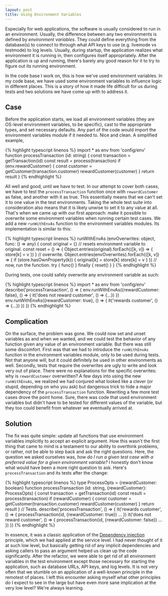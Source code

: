 ```yaml
---
layout: post
title: Using Environment Variables
---
```


Especially for web applications, the software is usually considered to run in an
environment. Usually, the difference between any two environments is defined by
_environment variables_. They could define everything from the database(s) to
connect to through what API keys to use (e.g. livemode vs testmode) to log
levels. Usually, during startup, the application realizes what environment it is
running in, then configures itself appropriately. After the application is up
and running, there's barely any good reason for it to try to figure out its
running environment.

In the code base I work on, this is how we've used environment variables.  In my
code base, we have used some environment variables to influence logic in
different places. This is a story of how it made life difficult for us during
tests and two solutions we have come up with to address it.


## Case

Before the application starts, we load all environment variables (they are
OS-level environment variables, to be specific), cast to the appropriate types,
and set necessary defaults.  Any part of the code would import the environment
variables module if it needed to. Nice and clean.  A simplified example,

{% highlight typescript linenos %}
import * as env from 'config/env'
function processTransaction (id: string) {
    const transaction = getTransaction(id)
    const result = process(transaction)
    if (env.rewardCustomer) {
        const customer = getCustomer(transaction.customer)
        rewardCustomer(customer)
    }
    return result
}
{% endhighlight %}

All well and good, until we have to test. In our attempt to cover both cases, we
have to test the `processTransaction` function once with `rewardCustomer` as
false, and another with it as true. This essentially means that we can't set it
to one value in the test environments. Taking the whole test suite into
consideration also means that it is likely unwise to set it to any value at all.
That's when we came up with our first approach: make it possible to overwrite
some environment variables when running certain test cases. We add a new
`runWithEnvAs`  function to the environment variables modules. Its
implementation is similar to this:

{% highlight typescript linenos %}
runWithEnvAs (envOverwrites: object, func: () => any) {
  const original = {}
  // resets environment variable to original.
  const reset = () => {
    Object.entries(original).forEach(([k, v]) => {
       store[k] = v
    })
  }
  // overwrite.
  Object.entries(envOverwrites).forEach(([k, v]) => {
    if (store.hasOwnProperty(k)) {
      original[k] = store[k]
      store[k] = v
    }
  })
  // now, run the function.
  try {
    func()
  } finally {
    reset()
  }
}
{% endhighlight %}

During tests, one could safely overwrite any environment variable as such:

{% highlight typescript linenos %}
import * as env from 'config/env'
describe('processTransaction', () => {
  env.runWithEnvAs({rewardCustomer: false}, () => {
    it('does not reward customer', () => {...})
  })
  env.runWithEnvAs({rewardCustomer: true}, () => {
    it('rewards customer', () => {...})
  })
})
{% endhighlight %}


## Complication

On the surface, the problem was gone. We could now set and unset variables as
and when we wanted, and we could test the behavior of any function given any
value of an environment variable. But there was still some discomfort. First was
that we had to introduce the `runWithEnvAs` function in the environment
variables module, only to be used during tests. Not that anyone will, but it
could definitely be used in other environments as well.  Secondly, tests that
require the overwrites are ugly to write and look very out of place. There were
no explanations for the specific overwrites: why is `rewardCustomer`
overwritten?  A few days into using the new `runWithEnvAs`, we realized we had
conjured what looked like a clever (or stupid, depending on who you ask) but
dangerous trick to hide a major dependency of the `processTransaction` function.
Rewriting a few more test cases drove the point home. Sure, there was code that
used environment variables but didn't have to be tested for different values of
the variable, but they too could benefit from whatever we eventually arrived at.


## Solution

The fix was quite simple: update all functions that use environment variables
implicitly to accept an explicit argument. How this wasn't the first thing that
came to mind is a testament to our ability to overthink problems, or rather, not
be able to step back and ask the right questions.  Here, the question we asked
ourselves was, _how do I run a given test case with a preferred value for a
given environment variable?_ I honestly don't know what would have been a more
right question to ask. Here's `processTransaction` and its tests after the
change:

{% highlight typescript linenos %}
type ProcessOpts = {rewardCustomer: boolean}
function processTransaction (id: string, {rewardCustomer}: ProcessOpts) {
  const transaction = getTransaction(id)
  const result = process(transaction)
  if (rewardCustomer) {
    const customer = getCustomer(transaction.customer)
    rewardCustomer(customer)
  }
  return result
}
// Tests.
describe('processTransaction', () => {
  it('rewards customer', () => {
    processTransaction(id, {rewardCustomer: true})
    ...
  })
  it('does not reward customer', () => {
    processTransaction(id, {rewardCustomer: false})
    ...
  })
})
{% endhighlight %}

In essence, it was a classic application of the [Dependency injection][0]
principle, which we had applied at the service level. I had never thought of it
at such low level, but basically getting rid of any implicit dependencies and
asking callers to pass an argument helped us clean up the code significantly.
After the refactor, we were able to get rid of all environment variables in the
test environment except those necessary for starting the application, such as
database URLs, API keys, and log levels.  It is not very often that we stumble
on an application of a well-known principle in the remotest of places. I left
this encounter asking myself what other principles do I expect to see in the
large but have even more sane implication at the very low level? We're always
learning.

[0]: https://en.wikipedia.org/wiki/Dependency_injection
